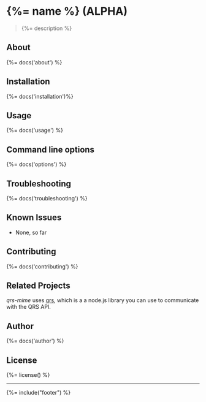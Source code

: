 # {%= name %} (ALPHA)
> {%= description %}

## About
{%= docs('about') %}

## Installation
{%= docs('installation')%}

## Usage
{%= docs('usage') %}

## Command line options
{%= docs('options') %}

## Troubleshooting
{%= docs('troubleshooting') %}

## Known Issues
- None, so far

## Contributing
{%= docs('contributing') %}

## Related Projects
*qrs-mime* uses [qrs](https://github.com/stefanwalther/qrs), which is a a node.js library you can use to communicate with the QRS API.

## Author
{%= docs('author') %}

## License
{%= license() %}

***

{%= include("footer") %}
